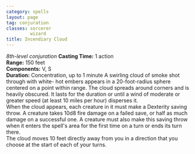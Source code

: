 ```yaml
---
category: spells
layout: page
tag: conjuration
classes: sorcerer
         wizard
title: Incendiary Cloud 
---
```

_8th-level conjuration_ 
**Casting Time:** 1 action    
**Range:** 150 feet    
**Components:** V, S    
**Duration:** Concentration, up to 1 minute 
A swirling cloud of smoke shot through with white- hot embers appears in a 20-foot-radius sphere centered on a point within range. The cloud spreads around corners and is heavily obscured. It lasts for the duration or until a wind of moderate or greater speed (at least 10 miles per hour) disperses it.    
When the cloud appears, each creature in it must make a Dexterity saving throw. A creature takes 10d8 fire damage on a failed save, or half as much damage on a successful one. A creature must also make this saving throw when it enters the spell's area for the first time on a turn or ends its turn there.    
The cloud moves 10 feet directly away from you in a direction that you choose at the start of each of your turns. 